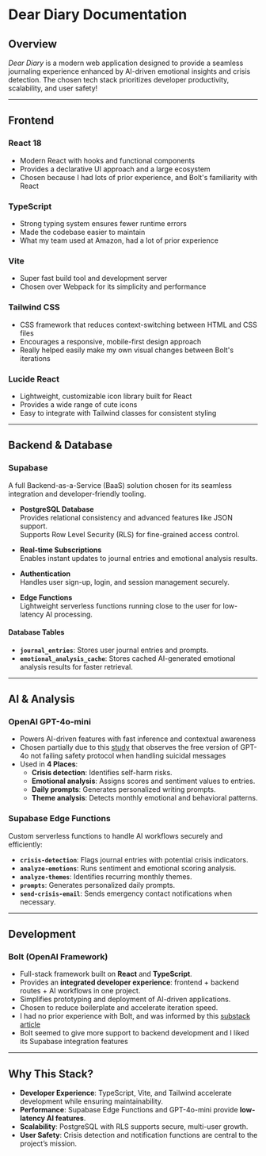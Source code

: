 # Dear Diary Documentation

## Overview
*Dear Diary* is a modern web application designed to provide a seamless journaling experience enhanced by AI-driven emotional insights and crisis detection. The chosen tech stack prioritizes developer productivity, scalability, and user safety!

---

## Frontend

### **React 18**
- Modern React with hooks and functional components
- Provides a declarative UI approach and a large ecosystem
- Chosen because I had lots of prior experience, and Bolt's familiarity with React
  
### **TypeScript**
- Strong typing system ensures fewer runtime errors
- Made the codebase easier to maintain
- What my team used at Amazon, had a lot of prior experience

### **Vite**
- Super fast build tool and development server
- Chosen over Webpack for its simplicity and performance

### **Tailwind CSS**
- CSS framework that reduces context-switching between HTML and CSS files
- Encourages a responsive, mobile-first design approach
- Really helped easily make my own visual changes between Bolt's iterations

### **Lucide React**
- Lightweight, customizable icon library built for React
- Provides a wide range of cute icons
- Easy to integrate with Tailwind classes for consistent styling

---

## Backend & Database

### **Supabase**
A full Backend-as-a-Service (BaaS) solution chosen for its seamless integration and developer-friendly tooling.

- **PostgreSQL Database**  
  Provides relational consistency and advanced features like JSON support.  
  Supports Row Level Security (RLS) for fine-grained access control.  

- **Real-time Subscriptions**  
  Enables instant updates to journal entries and emotional analysis results.  

- **Authentication**  
  Handles user sign-up, login, and session management securely.  

- **Edge Functions**  
  Lightweight serverless functions running close to the user for low-latency AI processing.

#### Database Tables
- **`journal_entries`**: Stores user journal entries and prompts.  
- **`emotional_analysis_cache`**: Stores cached AI-generated emotional analysis results for faster retrieval.

---

## AI & Analysis

### **OpenAI GPT-4o-mini**
- Powers AI-driven features with fast inference and contextual awareness
- Chosen partially due to this [study](https://arxiv.org/pdf/2507.02990) that observes the free version of GPT-4o not failing safety protocol when handling suicidal messages
- Used in **4 Places**:
  - **Crisis detection**: Identifies self-harm risks.  
  - **Emotional analysis**: Assigns scores and sentiment values to entries.  
  - **Daily prompts**: Generates personalized writing prompts.  
  - **Theme analysis**: Detects monthly emotional and behavioral patterns.

### **Supabase Edge Functions**
Custom serverless functions to handle AI workflows securely and efficiently:

- **`crisis-detection`**: Flags journal entries with potential crisis indicators.  
- **`analyze-emotions`**: Runs sentiment and emotional scoring analysis.  
- **`analyze-themes`**: Identifies recurring monthly themes.  
- **`prompts`**: Generates personalized daily prompts.  
- **`send-crisis-email`**: Sends emergency contact notifications when necessary.  

---

## Development

### **Bolt (OpenAI Framework)**
- Full-stack framework built on **React** and **TypeScript**.  
- Provides an **integrated developer experience**: frontend + backend routes + AI workflows in one project.  
- Simplifies prototyping and deployment of AI-driven applications.  
- Chosen to reduce boilerplate and accelerate iteration speed.
- I had no prior experience with Bolt, and was informed by this [substack article](https://addyo.substack.com/p/ai-driven-prototyping-v0-bolt-and)
- Bolt seemed to give more support to backend development and I liked its Supabase integration features
---

## Why This Stack?

- **Developer Experience**: TypeScript, Vite, and Tailwind accelerate development while ensuring maintainability.  
- **Performance**: Supabase Edge Functions and GPT-4o-mini provide **low-latency AI features**.  
- **Scalability**: PostgreSQL with RLS supports secure, multi-user growth.  
- **User Safety**: Crisis detection and notification functions are central to the project’s mission.  
